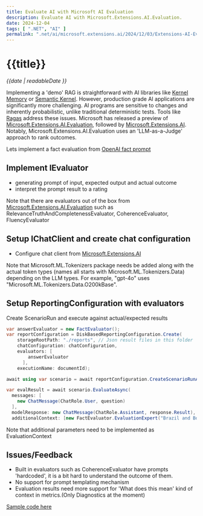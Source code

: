```yaml
---
title: Evaluate AI with Microsoft AI Evaluation
description: Evaluate AI with Microsoft.Extensions.AI.Evaluation.
date: 2024-12-04
tags: [ ".NET", "AI" ]
permalink: ".net/ai/microsoft.extensions.ai/2024/12/03/Extensions-AI-Evaluation.html"
---
```


# {{title}}

*{{date | readableDate }}*

Implementing a 'demo' RAG is straightforward with AI libraries like [Kernel Memory](https://github.com/microsoft/kernel-memory) or [Semantic Kernel](https://github.com/microsoft/semantic-kernel). However, production grade AI applications are significantly more challenging. AI programs are sensitive to changes and inherently probabilistic, unlike traditional deterministic tests. Tools like [Ragas](https://docs.ragas.io/en/stable/) address these issues. Microsoft has released a preview of [Microsoft.Extensions.AI.Evaluation](https://devblogs.microsoft.com/dotnet/evaluate-the-quality-of-your-ai-applications-with-ease/), followed by [Microsoft.Extensions.AI](https://devblogs.microsoft.com/dotnet/introducing-microsoft-extensions-ai-preview). Notably, Microsoft.Extensions.AI.Evaluation uses an 'LLM-as-a-Judge' approach to rank outcomes.

Lets implement a fact evaluation from [OpenAI fact prompt](https://github.com/openai/evals/blob/a32c9826cd7d5d33d60a39b54fb96d1085498d9a/evals/registry/modelgraded/fact.yaml)

## Implement IEvaluator
- generating prompt of input, expected output and actual outcome
- interpret the prompt result to a rating

Note that there are evaluators out of the box from [Microsoft.Extensions.AI.Evaluation](https://devblogs.microsoft.com/dotnet/evaluate-the-quality-of-your-ai-applications-with-ease/) such as RelevanceTruthAndCompletenessEvaluator, CoherenceEvaluator, FluencyEvaluator

## Setup IChatClient and create chat configuration
- Configure chat client from [Microsoft.Extensions.AI](https://devblogs.microsoft.com/dotnet/introducing-microsoft-extensions-ai-preview)

Note that Microsoft.ML.Tokenizers package needs be added along with the actual token types (names all starts with Microsoft.ML.Tokenizers.Data) depending on the LLM types. For example, "gpt-4o" uses "Microsoft.ML.Tokenizers.Data.O200kBase".

## Setup ReportingConfiguration with evaluators
Create ScenarioRun and execute against actual/expected results 
```csharp
var answerEvaluator = new FactEvaluator();
var reportConfiguration = DiskBasedReportingConfiguration.Create(
    storageRootPath: "./reports", // Json result files in this folder
    chatConfiguration: chatConfiguration,
    evaluators: [
        answerEvaluator
      ],
    executionName: documentId);

await using var scenario = await reportConfiguration.CreateScenarioRunAsync(indexName);

var evalResult = await scenario.EvaluateAsync(
  messages: [
    new ChatMessage(ChatRole.User, question)
  ],
  modelResponse: new ChatMessage(ChatRole.Assistant, response.Result),
  additionalContext: [new FactEvaluator.EvaluationExpert("Brazil and Bolivia")]);
```
Note that additional parameters need to be implemented as EvaluationContext

## Issues/Feedback
- Built in evaluators such as CoherenceEvaluator have prompts 'hardcoded', it is a bit hard to understand the outcome of them.
- No support for prompt templating mechanism
- Evaluation results need more support for 'What does this mean' kind of context in metrics.(Only Diagnostics at the moment)

[Sample code here](https://github.com/StormHub/stormhub/tree/main/resources/2024-12-05/ConsoleApp)
